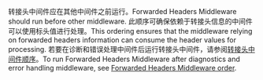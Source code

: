 <span data-ttu-id="f764c-101">转接头中间件应在其他中间件之前运行。</span><span class="sxs-lookup"><span data-stu-id="f764c-101">Forwarded Headers Middleware should run before other middleware.</span></span> <span data-ttu-id="f764c-102">此顺序可确保依赖于转接头信息的中间件可以使用标头值进行处理。</span><span class="sxs-lookup"><span data-stu-id="f764c-102">This ordering ensures that the middleware relying on forwarded headers information can consume the header values for processing.</span></span> <span data-ttu-id="f764c-103">若要在诊断和错误处理中间件后运行转接头中间件，请参阅[转接头中间件顺序](xref:host-and-deploy/proxy-load-balancer#fhmo)。</span><span class="sxs-lookup"><span data-stu-id="f764c-103">To run Forwarded Headers Middleware after diagnostics and error handling middleware, see [Forwarded Headers Middleware order](xref:host-and-deploy/proxy-load-balancer#fhmo).</span></span>